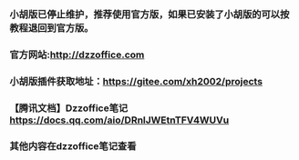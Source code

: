 ### 小胡版已停止维护，推荐使用官方版，如果已安装了小胡版的可以按教程退回到官方版。
### 官方网站:http://dzzoffice.com
### 小胡版插件获取地址：https://gitee.com/xh2002/projects
### 【腾讯文档】Dzzoffice笔记 https://docs.qq.com/aio/DRnlJWEtnTFV4WUVu
### 其他内容在dzzoffice笔记查看
